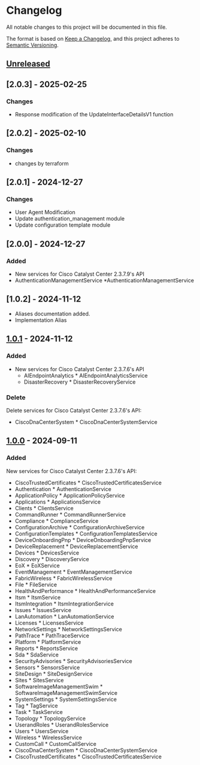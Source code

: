 # Changelog

All notable changes to this project will be documented in this file.

The format is based on [Keep a Changelog](https://keepachangelog.com/en/1.0.0/),
and this project adheres to [Semantic Versioning](https://semver.org/spec/v2.0.0.html).

## [Unreleased]

## [2.0.3] - 2025-02-25
### Changes
- Response modification of the UpdateInterfaceDetailsV1 function

## [2.0.2] - 2025-02-10
### Changes
- changes by terraform

## [2.0.1] - 2024-12-27
### Changes
- User Agent Modification
- Update authentication_management module
- Update configuration template module

## [2.0.0] - 2024-12-27

### Added

- New services for Cisco Catalyst Center 2.3.7.9's API
- AuthenticationManagementService *AuthenticationManagementService

## [1.0.2] - 2024-11-12

- Aliases documentation added.
- Implementation Alias

## [1.0.1] - 2024-11-12

### Added

- New services for Cisco Catalyst Center 2.3.7.6's API
  - AIEndpointAnalytics *  AIEndpointAnalyticsService
  - DisasterRecovery *  DisasterRecoveryService

### Delete

Delete services for Cisco Catalyst Center 2.3.7.6's API:

- CiscoDnaCenterSystem * CiscoDnaCenterSystemService

## [1.0.0] - 2024-09-11

### Added

New services for Cisco Catalyst Center 2.3.7.6's API:

- CiscoTrustedCertificates * CiscoTrustedCertificatesService
- Authentication * AuthenticationService
- ApplicationPolicy * ApplicationPolicyService
- Applications * ApplicationsService
- Clients * ClientsService
- CommandRunner * CommandRunnerService
- Compliance * ComplianceService
- ConfigurationArchive * ConfigurationArchiveService
- ConfigurationTemplates * ConfigurationTemplatesService
- DeviceOnboardingPnp * DeviceOnboardingPnpService
- DeviceReplacement * DeviceReplacementService
- Devices * DevicesService
- Discovery * DiscoveryService
- EoX * EoXService
- EventManagement * EventManagementService
- FabricWireless * FabricWirelessService
- File * FileService
- HealthAndPerformance * HealthAndPerformanceService
- Itsm * ItsmService
- ItsmIntegration * ItsmIntegrationService
- Issues * IssuesService
- LanAutomation * LanAutomationService
- Licenses * LicensesService
- NetworkSettings * NetworkSettingsService
- PathTrace * PathTraceService
- Platform * PlatformService
- Reports * ReportsService
- Sda * SdaService
- SecurityAdvisories * SecurityAdvisoriesService
- Sensors * SensorsService
- SiteDesign * SiteDesignService
- Sites * SitesService
- SoftwareImageManagementSwim * SoftwareImageManagementSwimService
- SystemSettings * SystemSettingsService
- Tag * TagService
- Task * TaskService
- Topology * TopologyService
- UserandRoles * UserandRolesService
- Users * UsersService
- Wireless * WirelessService
- CustomCall * CustomCallService
- CiscoDnaCenterSystem * CiscoDnaCenterSystemService
- CiscoTrustedCertificates * CiscoTrustedCertificatesService

[1.0.1]: https://github.com/cisco-en-programmability/catalystcenter-go-sdk/commits/v1.0.1
[1.0.0]: https://github.com/cisco-en-programmability/catalystcenter-go-sdk/commits/v1.0.0
[Unreleased]: https://github.com/cisco-en-programmability/catalystcenter-go-sdk/compare/v1.0.1...main
